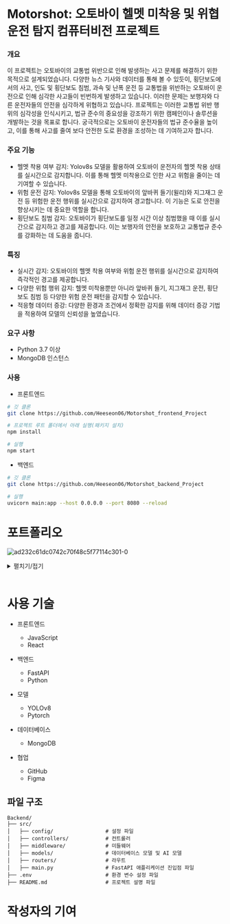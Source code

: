 # Motorshot: 오토바이 헬멧 미착용 및 위협운전 탐지 컴퓨터비전 프로젝트

### 개요

이 프로젝트는 오토바이의 교통법 위반으로 인해 발생하는 사고 문제를 해결하기 위한 목적으로 설계되었습니다. 다양한 뉴스 기사와 데이터를 통해 볼 수 있듯이, 횡단보도에서의 사고, 인도 및 횡단보도 침범, 과속 및 난폭 운전 등 교통법을 위반하는 오토바이 운전으로 인해 심각한 사고들이 빈번하게 발생하고 있습니다. 이러한 문제는 보행자와 다른 운전자들의 안전을 심각하게 위협하고 있습니다.
프로젝트는 이러한 교통법 위반 행위의 심각성을 인식시키고, 법규 준수의 중요성을 강조하기 위한 캠페인이나 솔루션을 개발하는 것을 목표로 합니다. 궁극적으로는 오토바이 운전자들의 법규 준수율을 높이고, 이를 통해 사고를 줄여 보다 안전한 도로 환경을 조성하는 데 기여하고자 합니다.

### 주요 기능

* 헬멧 착용 여부 감지: Yolov8s 모델을 활용하여 오토바이 운전자의 헬멧 착용 상태를 실시간으로 감지합니다. 이를 통해 헬멧 미착용으로 인한 사고 위험을 줄이는 데 기여할 수 있습니다.
* 위험 운전 감지: Yolov8s 모델을 통해 오토바이의 앞바퀴 들기(윌리)와 지그재그 운전 등 위험한 운전 행위를 실시간으로 감지하여 경고합니다. 이 기능은 도로 안전을 향상시키는 데 중요한 역할을 합니다.
* 횡단보도 침범 감지: 오토바이가 횡단보도를 일정 시간 이상 침범했을 때 이를 실시간으로 감지하고 경고를 제공합니다. 이는 보행자의 안전을 보호하고 교통법규 준수를 강화하는 데 도움을 줍니다.

### 특징

* 실시간 감지: 오토바이의 헬멧 착용 여부와 위험 운전 행위를 실시간으로 감지하여 즉각적인 경고를 제공합니다.
* 다양한 위험 행위 감지: 헬멧 미착용뿐만 아니라 앞바퀴 들기, 지그재그 운전, 횡단보도 침범 등 다양한 위험 운전 패턴을 감지할 수 있습니다.
* 적응형 데이터 증강: 다양한 환경과 조건에서 정확한 감지를 위해 데이터 증강 기법을 적용하여 모델의 신뢰성을 높였습니다.

### 요구 사항

- Python 3.7 이상
- MongoDB 인스턴스

### 사용

* 프론트엔드

```bash
# 깃 클론
git clone https://github.com/Heeseon06/Motorshot_frontend_Project

# 프로젝트 루트 폴더에서 아래 실행(패키지 설치)
npm install

# 실행
npm start
```
* 백엔드

```bash
# 깃 클론
git clone https://github.com/Heeseon06/Motorshot_backend_Project

# 실행
uvicorn main:app --host 0.0.0.0 --port 8080 --reload

```


# 포트폴리오

![ad232c61dc0742c70f48c5f77114c301-0](https://github.com/user-attachments/assets/dbe6ad9d-3a25-4e81-96e6-eda369a1c3eb)

<details>
  <summary>펼치기/접기</summary>

<!-- ![ad232c61dc0742c70f48c5f77114c301-0](https://github.com/user-attachments/assets/dbe6ad9d-3a25-4e81-96e6-eda369a1c3eb) -->
![ad232c61dc0742c70f48c5f77114c301-1](https://github.com/user-attachments/assets/e61d6d05-e5a2-4581-a84a-edbe791e1b43)
![ad232c61dc0742c70f48c5f77114c301-2](https://github.com/user-attachments/assets/e87637dc-0b5f-4565-b3de-95cf838bc008)
![ad232c61dc0742c70f48c5f77114c301-3](https://github.com/user-attachments/assets/01a714c8-d4b5-4a71-8623-7b94fd9f9e0a)
![ad232c61dc0742c70f48c5f77114c301-4](https://github.com/user-attachments/assets/dbce7d02-bead-4ff5-9475-46977df845a2)
![ad232c61dc0742c70f48c5f77114c301-5](https://github.com/user-attachments/assets/99ac4225-7048-4cab-af3b-c1daa095c79e)
![ad232c61dc0742c70f48c5f77114c301-6](https://github.com/user-attachments/assets/0a38604e-1b42-481b-9463-a95b5263eba3)
![ad232c61dc0742c70f48c5f77114c301-7](https://github.com/user-attachments/assets/369d2c3d-574a-470e-82ce-ed029a5708a1)
![ad232c61dc0742c70f48c5f77114c301-8](https://github.com/user-attachments/assets/bb7cb54a-c997-46d6-9729-44309be0bf81)
![ad232c61dc0742c70f48c5f77114c301-9](https://github.com/user-attachments/assets/4b1d1b7a-cb88-450c-8bb3-9e149986c055)
![ad232c61dc0742c70f48c5f77114c301-10](https://github.com/user-attachments/assets/8a6e067f-85f1-424c-ab34-d1ec43504761)
![ad232c61dc0742c70f48c5f77114c301-11](https://github.com/user-attachments/assets/9247f8df-9342-44a6-8055-c3771ba132eb)
![ad232c61dc0742c70f48c5f77114c301-12](https://github.com/user-attachments/assets/1ac08f2a-b483-4684-aa6a-ca8adbc1f43e)
![ad232c61dc0742c70f48c5f77114c301-13](https://github.com/user-attachments/assets/d5496346-c012-4ca4-9997-bc3d92613f67)
![ad232c61dc0742c70f48c5f77114c301-14](https://github.com/user-attachments/assets/1fcbffbb-90fd-4713-89bc-76d5e851093c)
![ad232c61dc0742c70f48c5f77114c301-15](https://github.com/user-attachments/assets/3a5d9105-dbf1-4d41-ad25-10989782e5d8)
![ad232c61dc0742c70f48c5f77114c301-16](https://github.com/user-attachments/assets/b416d88a-3681-491b-b425-a0e70d87a4fd)
![ad232c61dc0742c70f48c5f77114c301-17](https://github.com/user-attachments/assets/a19a76da-ed17-4ee8-a29f-d8d9a06899bd)
![ad232c61dc0742c70f48c5f77114c301-18](https://github.com/user-attachments/assets/e7e3f9a4-a50a-41ec-9f8c-954731528404)
 
 </details>

<br>

# 사용 기술

* 프론트엔드
   * JavaScript
   * React

* 백엔드
   * FastAPI
   * Python

* 모델
   * YOLOv8
   * Pytorch

* 데이터베이스
  * MongoDB

* 협업
   * GitHub
   * Figma

## 파일 구조
```
Backend/
├── src/
│   ├── config/                 # 설정 파일
│   ├── controllers/            # 컨트롤러
│   ├── middleware/             # 미들웨어
│   ├── models/                 # 데이터베이스 모델 및 AI 모델
│   ├── routers/                # 라우트
│   ├── main.py                 # FastAPI 애플리케이션 진입점 파일
├── .env                        # 환경 변수 설정 파일
├── README.md                   # 프로젝트 설명 파일
```

# 작성자의 기여
